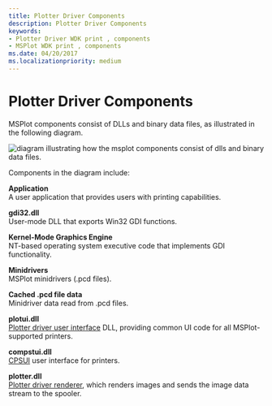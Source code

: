 ```yaml
---
title: Plotter Driver Components
description: Plotter Driver Components
keywords:
- Plotter Driver WDK print , components
- MSPlot WDK print , components
ms.date: 04/20/2017
ms.localizationpriority: medium
---
```


# Plotter Driver Components





MSPlot components consist of DLLs and binary data files, as illustrated in the following diagram.

![diagram illustrating how the msplot components consist of dlls and binary data files.](images/msplot.png)

Components in the diagram include:

<a href="" id="application"></a>**Application**  
A user application that provides users with printing capabilities.

<a href="" id="gdi32-dll"></a>**gdi32.dll**  
User-mode DLL that exports Win32 GDI functions.

<a href="" id="kernel-mode-graphics-engine"></a>**Kernel-Mode Graphics Engine**  
NT-based operating system executive code that implements GDI functionality.

<a href="" id="minidrivers"></a>**Minidrivers**  
MSPlot minidrivers (.pcd files).

<a href="" id="cached--pcd-file-data"></a>**Cached .pcd file data**  
Minidriver data read from .pcd files.

<a href="" id="plotui-dll"></a>**plotui.dll**  
[Plotter driver user interface](plotter-driver-user-interface.md) DLL, providing common UI code for all MSPlot-supported printers.

<a href="" id="compstui-dll"></a>**compstui.dll**  
[CPSUI](common-property-sheet-user-interface.md) user interface for printers.

<a href="" id="plotter-dll"></a>**plotter.dll**  
[Plotter driver renderer](plotter-driver-renderer.md), which renders images and sends the image data stream to the spooler.

 

 




